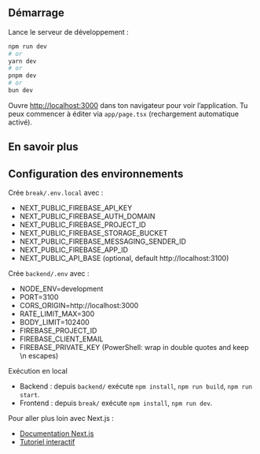 ## Démarrage

Lance le serveur de développement :

```bash
npm run dev
# or
yarn dev
# or
pnpm dev
# or
bun dev
```

Ouvre [http://localhost:3000](http://localhost:3000) dans ton navigateur pour voir l’application.
Tu peux commencer à éditer via `app/page.tsx` (rechargement automatique activé).

## En savoir plus

## Configuration des environnements

Crée `break/.env.local` avec :

- NEXT_PUBLIC_FIREBASE_API_KEY
- NEXT_PUBLIC_FIREBASE_AUTH_DOMAIN
- NEXT_PUBLIC_FIREBASE_PROJECT_ID
- NEXT_PUBLIC_FIREBASE_STORAGE_BUCKET
- NEXT_PUBLIC_FIREBASE_MESSAGING_SENDER_ID
- NEXT_PUBLIC_FIREBASE_APP_ID
- NEXT_PUBLIC_API_BASE (optional, default http://localhost:3100)

Crée `backend/.env` avec :

- NODE_ENV=development
- PORT=3100
- CORS_ORIGIN=http://localhost:3000
- RATE_LIMIT_MAX=300
- BODY_LIMIT=102400
- FIREBASE_PROJECT_ID
- FIREBASE_CLIENT_EMAIL
- FIREBASE_PRIVATE_KEY (PowerShell: wrap in double quotes and keep \n escapes)

Exécution en local

- Backend : depuis `backend/` exécute `npm install`, `npm run build`, `npm run start`.
- Frontend : depuis `break/` exécute `npm install`, `npm run dev`.

Pour aller plus loin avec Next.js :

- [Documentation Next.js](https://nextjs.org/docs)
- [Tutoriel interactif](https://nextjs.org/learn)

